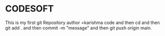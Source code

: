 # CODESOFT
This is my first git Repository
author =karishma
code and then  cd and then git add . and then commit -m "message" and then  git push origin main.